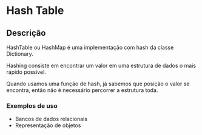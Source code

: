 # Hash Table

## Descrição

HashTable ou HashMap é uma implementação com hash da classe Dictionary.

Hashing consiste em encontrar um valor em uma estrutura de dados o mais rápido possível.

Quando usamos uma função de hash, já sabemos que posição o valor se encontra, então não é necessário percorrer a estrutura toda.

### Exemplos de uso
- Bancos de dados relacionais
- Representação de objetos